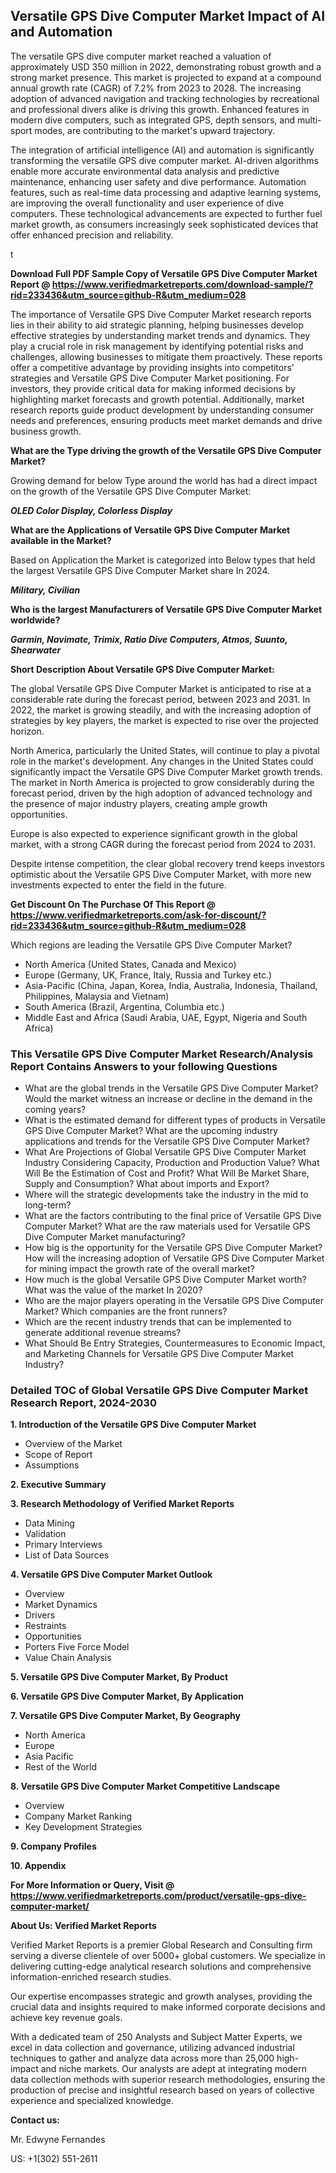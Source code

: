 <h2>Versatile GPS Dive Computer Market Impact of AI and Automation</h2><p>The versatile GPS dive computer market reached a valuation of approximately USD 350 million in 2022, demonstrating robust growth and a strong market presence. This market is projected to expand at a compound annual growth rate (CAGR) of 7.2% from 2023 to 2028. The increasing adoption of advanced navigation and tracking technologies by recreational and professional divers alike is driving this growth. Enhanced features in modern dive computers, such as integrated GPS, depth sensors, and multi-sport modes, are contributing to the market's upward trajectory.</p><p>The integration of artificial intelligence (AI) and automation is significantly transforming the versatile GPS dive computer market. AI-driven algorithms enable more accurate environmental data analysis and predictive maintenance, enhancing user safety and dive performance. Automation features, such as real-time data processing and adaptive learning systems, are improving the overall functionality and user experience of dive computers. These technological advancements are expected to further fuel market growth, as consumers increasingly seek sophisticated devices that offer enhanced precision and reliability.</p>t</p><p id="" class=""><strong>Download Full PDF Sample Copy of Versatile GPS Dive Computer Market Report @ <a href="https://www.verifiedmarketreports.com/download-sample/?rid=233436&utm_source=github-R&utm_medium=028" target="_blank">https://www.verifiedmarketreports.com/download-sample/?rid=233436&utm_source=github-R&utm_medium=028</a></strong></p><p>The importance of&nbsp;Versatile GPS Dive Computer Market research reports lies in their ability to aid strategic planning, helping businesses develop effective strategies by understanding market trends and dynamics. They play a crucial role in risk management by identifying potential risks and challenges, allowing businesses to mitigate them proactively. These reports offer a competitive advantage by providing insights into competitors' strategies and Versatile GPS Dive Computer Market positioning. For investors, they provide critical data for making informed decisions by highlighting market forecasts and growth potential. Additionally, market research reports guide product development by understanding consumer needs and preferences, ensuring products meet market demands and drive business growth.</p><p><strong>What are the&nbsp;Type driving the growth of the Versatile GPS Dive Computer Market?</strong></p><p id="" class="">Growing demand for below Type around the world has had a direct impact on the growth of the Versatile GPS Dive Computer Market:</p><em><strong>OLED Color Display, Colorless Display</strong></em></p><strong>What are the&nbsp;Applications&nbsp;of Versatile GPS Dive Computer Market available in the Market?</strong></p><p id="" class="">Based on Application the Market is categorized into Below types that held the largest Versatile GPS Dive Computer Market share In 2024.</p><em><strong>Military, Civilian</strong></em></p><strong>Who is the largest Manufacturers of Versatile GPS Dive Computer Market worldwide?</strong></p><p><em><strong>Garmin, Navimate, Trimix, Ratio Dive Computers, Atmos, Suunto, Shearwater</strong></em></p><p id="" class=""><strong>Short Description About Versatile GPS Dive Computer Market:</strong></p><p>The global Versatile GPS Dive Computer Market is anticipated to rise at a considerable rate during the forecast period, between 2023 and 2031. In 2022, the market is growing steadily, and with the increasing adoption of strategies by key players, the market is expected to rise over the projected horizon.</p><p>North America, particularly the United States, will continue to play a pivotal role in the market's development. Any changes in the United States could significantly impact the Versatile GPS Dive Computer Market growth trends. The market in North America is projected to grow considerably during the forecast period, driven by the high adoption of advanced technology and the presence of major industry players, creating ample growth opportunities.</p><p>Europe is also expected to experience significant growth in the global market, with a strong CAGR during the forecast period from 2024 to 2031.</p><p>Despite intense competition, the clear global recovery trend keeps investors optimistic about the Versatile GPS Dive Computer Market, with more new investments expected to enter the field in the future.</p><p id="" class=""><strong>Get Discount On The Purchase Of This Report @ <a href="https://www.verifiedmarketreports.com/ask-for-discount/?rid=233436&utm_source=github-R&utm_medium=028" target="_blank">https://www.verifiedmarketreports.com/ask-for-discount/?rid=233436&utm_source=github-R&utm_medium=028</a></strong></p>Which regions are leading the Versatile GPS Dive Computer Market?</p><ul><li>North America (United States, Canada and Mexico)</li><li>Europe (Germany, UK, France, Italy, Russia and Turkey etc.)</li><li>Asia-Pacific (China, Japan, Korea, India, Australia, Indonesia, Thailand, Philippines, Malaysia and Vietnam)</li><li>South America (Brazil, Argentina, Columbia etc.)</li><li>Middle East and Africa (Saudi Arabia, UAE, Egypt, Nigeria and South Africa)</li></ul><h3 id="" class="">This Versatile GPS Dive Computer Market Research/Analysis Report Contains Answers to your following Questions</h3><ul><li>What are the global trends in the Versatile GPS Dive Computer Market? Would the market witness an increase or decline in the demand in the coming years?</li><li>What is the estimated demand for different types of products in Versatile GPS Dive Computer Market? What are the upcoming industry applications and trends for the Versatile GPS Dive Computer Market?</li><li>What Are Projections of Global Versatile GPS Dive Computer Market Industry Considering Capacity, Production and Production Value? What Will Be the Estimation of Cost and Profit? What Will Be Market Share, Supply and Consumption? What about imports and Export?</li><li>Where will the strategic developments take the industry in the mid to long-term?</li><li>What are the factors contributing to the final price of Versatile GPS Dive Computer Market? What are the raw materials used for Versatile GPS Dive Computer Market manufacturing?</li><li>How big is the opportunity for the Versatile GPS Dive Computer Market? How will the increasing adoption of Versatile GPS Dive Computer Market for mining impact the growth rate of the overall market?</li><li>How much is the global Versatile GPS Dive Computer Market worth? What was the value of the market In 2020?</li><li>Who are the major players operating in the Versatile GPS Dive Computer Market? Which companies are the front runners?</li><li>Which are the recent industry trends that can be implemented to generate additional revenue streams?</li><li>What Should Be Entry Strategies, Countermeasures to Economic Impact, and Marketing Channels for Versatile GPS Dive Computer Market Industry?</li></ul><h3 id="" class="">Detailed TOC of Global Versatile GPS Dive Computer Market Research Report, 2024-2030</h3><p id="" class=""><strong>1. Introduction of the Versatile GPS Dive Computer Market</strong></p><ul><li>Overview of the Market</li><li>Scope of Report</li><li>Assumptions</li></ul><p id="" class=""><strong>2. Executive Summary</strong></p><p id="" class=""><strong>3. Research Methodology of Verified Market Reports</strong></p><ul><li>Data Mining</li><li>Validation</li><li>Primary Interviews</li><li>List of Data Sources</li></ul><p id="" class=""><strong>4. Versatile GPS Dive Computer Market Outlook</strong></p><ul><li>Overview</li><li>Market Dynamics</li><li>Drivers</li><li>Restraints</li><li>Opportunities</li><li>Porters Five Force Model</li><li>Value Chain Analysis</li></ul><p id="" class=""><strong>5. Versatile GPS Dive Computer Market, By Product</strong></p><p id="" class=""><strong>6. Versatile GPS Dive Computer Market, By Application</strong></p><p id="" class=""><strong>7. Versatile GPS Dive Computer Market, By Geography</strong></p><ul><li>North America</li><li>Europe</li><li>Asia Pacific</li><li>Rest of the World</li></ul><p id="" class=""><strong>8. Versatile GPS Dive Computer Market Competitive Landscape</strong></p><ul><li>Overview</li><li>Company Market Ranking</li><li>Key Development Strategies</li></ul><p id="" class=""><strong>9. Company Profiles</strong></p><p id="" class=""><strong>10. Appendix</strong></p><p id="" class=""><strong>For More Information or Query, Visit @ <a href="https://www.verifiedmarketreports.com/product/versatile-gps-dive-computer-market/" target="_blank">https://www.verifiedmarketreports.com/product/versatile-gps-dive-computer-market/</a></strong></p><p id="" class=""><strong>About Us: Verified Market Reports</strong></p><p id="" class="">Verified Market Reports is a premier Global Research and Consulting firm serving a diverse clientele of over 5000+ global customers. We specialize in delivering cutting-edge analytical research solutions and comprehensive information-enriched research studies.</p><p id="" class="">Our expertise encompasses strategic and growth analyses, providing the crucial data and insights required to make informed corporate decisions and achieve key revenue goals.</p><p id="" class="">With a dedicated team of 250 Analysts and Subject Matter Experts, we excel in data collection and governance, utilizing advanced industrial techniques to gather and analyze data across more than 25,000 high-impact and niche markets. Our analysts are adept at integrating modern data collection methods with superior research methodologies, ensuring the production of precise and insightful research based on years of collective experience and specialized knowledge.</p><p id="" class=""><strong>Contact us:</strong></p><p id="" class="">Mr. Edwyne Fernandes</p><p id="" class="">US: +1(302) 551-2611</p>